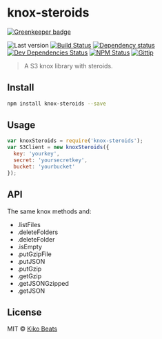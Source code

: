# knox-steroids

[![Greenkeeper badge](https://badges.greenkeeper.io/Kikobeats/knox-steroids.svg)](https://greenkeeper.io/)

![Last version](https://img.shields.io/github/tag/Kikobeats/knox-steroids.svg?style=flat-square)
[![Build Status](http://img.shields.io/travis/Kikobeats/knox-steroids/master.svg?style=flat-square)](https://travis-ci.org/Kikobeats/knox-steroids)
[![Dependency status](http://img.shields.io/david/Kikobeats/knox-steroids.svg?style=flat-square)](https://david-dm.org/Kikobeats/knox-steroids)
[![Dev Dependencies Status](http://img.shields.io/david/dev/Kikobeats/knox-steroids.svg?style=flat-square)](https://david-dm.org/Kikobeats/knox-steroids#info=devDependencies)
[![NPM Status](http://img.shields.io/npm/dm/knox-steroids.svg?style=flat-square)](https://www.npmjs.org/package/knox-steroids)
[![Gittip](http://img.shields.io/gittip/Kikobeats.svg?style=flat-square)](https://www.gittip.com/Kikobeats/)

> A S3 knox library with steroids.

## Install

```bash
npm install knox-steroids --save
```

## Usage

```js
var knoxSteroids = require('knox-steroids');
var S3Client = new knoxSteroids({
  key: 'yourkey',
  secret: 'yoursecretkey',
  bucket: 'yourbucket'
});
```

## API

The same knox methods and:

* .listFiles
* .deleteFolders
* .deleteFolder
* .isEmpty
* .putGzipFile
* .putJSON
* .putGzip
* .getGzip
* .getJSONGzipped
* .getJSON

## License

MIT © [Kiko Beats](http://www.kikobeats.com)
